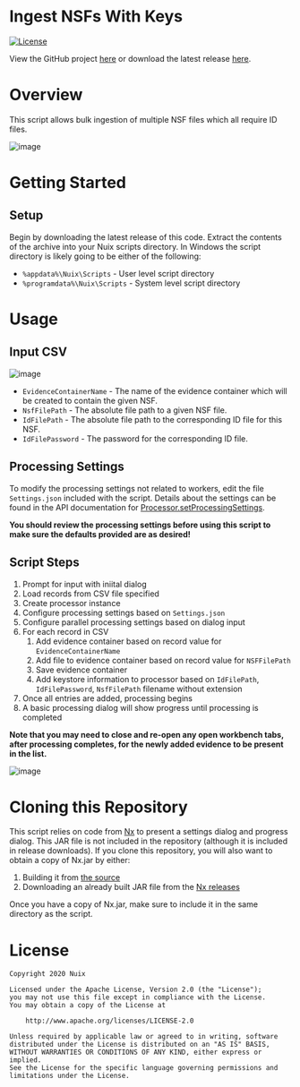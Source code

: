 Ingest NSFs With Keys
=====================

[![License](https://img.shields.io/badge/License-Apache%202.0-blue.svg)](http://www.apache.org/licenses/LICENSE-2.0)

View the GitHub project [here](LINK_TO_PROJECT) or download the latest release [here](LINK_TO_PROJECT_RELEASES).

# Overview

This script allows bulk ingestion of multiple NSF files which all require ID files.

![image](https://user-images.githubusercontent.com/11775738/84305388-db93a680-ab0e-11ea-8c4f-5ec65893f14f.png)



# Getting Started

## Setup

Begin by downloading the latest release of this code.  Extract the contents of the archive into your Nuix scripts directory.  In Windows the script directory is likely going to be either of the following:

- `%appdata%\Nuix\Scripts` - User level script directory
- `%programdata%\Nuix\Scripts` - System level script directory

# Usage

## Input CSV

![image](https://user-images.githubusercontent.com/11775738/84305429-ecdcb300-ab0e-11ea-8bd4-baa78606511f.png)

- `EvidenceContainerName` - The name of the evidence container which will be created to contain the given NSF.
- `NsfFilePath` - The absolute file path to a given NSF file.
- `IdFilePath` - The absolute file path to the corresponding ID file for this NSF.
- `IdFilePassword` - The password for the corresponding ID file.

## Processing Settings

To modify the processing settings not related to workers, edit the file `Settings.json` included with the script. Details about the settings can be found in the API documentation for [Processor.setProcessingSettings](https://download.nuix.com/releases/desktop/stable/docs/en/scripting/api/nuix/Processor.html#setProcessingSettings-java.util.Map-).

**You should review the processing settings before using this script to make sure the defaults provided are as desired!**

## Script Steps

1. Prompt for input with iniital dialog
2. Load records from CSV file specified
3. Create processor instance
4. Configure processing settings based on `Settings.json`
5. Configure parallel processing settings based on dialog input
6. For each record in CSV
    1. Add evidence container based on record value for `EvidenceContainerName`
    2. Add file to evidence container based on record value for `NSFFilePath`
    3. Save evidence container
    4. Add keystore information to processor based on `IdFilePath`, `IdFilePassword`, `NsfFilePath` filename without extension
7. Once all entries are added, processing begins
8. A basic processing dialog will show progress until processing is completed

**Note that you may need to close and re-open any open workbench tabs, after processing completes, for the newly added evidence to be present in the list.**

![image](https://user-images.githubusercontent.com/11775738/84309409-eea97500-ab14-11ea-8c54-ef10ab9af788.png)

# Cloning this Repository

This script relies on code from [Nx](https://github.com/Nuix/Nx) to present a settings dialog and progress dialog.  This JAR file is not included in the repository (although it is included in release downloads).  If you clone this repository, you will also want to obtain a copy of Nx.jar by either:
1. Building it from [the source](https://github.com/Nuix/Nx)
2. Downloading an already built JAR file from the [Nx releases](https://github.com/Nuix/Nx/releases)

Once you have a copy of Nx.jar, make sure to include it in the same directory as the script.

# License

```
Copyright 2020 Nuix

Licensed under the Apache License, Version 2.0 (the "License");
you may not use this file except in compliance with the License.
You may obtain a copy of the License at

    http://www.apache.org/licenses/LICENSE-2.0

Unless required by applicable law or agreed to in writing, software
distributed under the License is distributed on an "AS IS" BASIS,
WITHOUT WARRANTIES OR CONDITIONS OF ANY KIND, either express or implied.
See the License for the specific language governing permissions and
limitations under the License.
```
